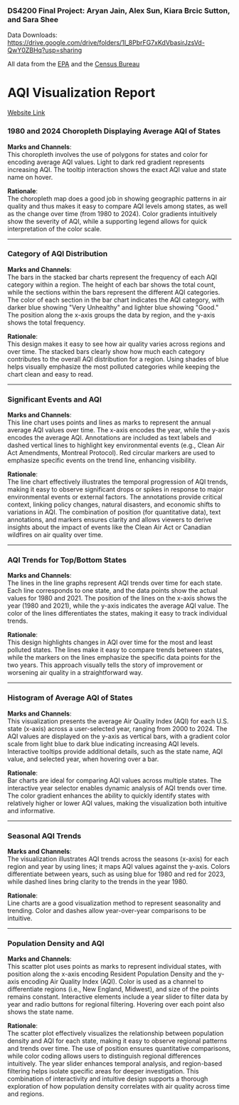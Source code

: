 ### DS4200 Final Project: Aryan Jain, Alex Sun, Kiara Brcic Sutton, and Sara Shee

Data Downloads: https://drive.google.com/drive/folders/1I_8PbrFG7xKdVbasirJzsVd-QwY0ZBHq?usp=sharing

All data from the [EPA](https://aqs.epa.gov/aqsweb/airdata/download_files.html#AQI) and the [Census Bureau](https://www.census.gov/data/tables/time-series/dec/density-data-text.html)

# AQI Visualization Report

[Website Link](https://aryanjain-21.github.io/aqi_visualization_project/)

### 1980 and 2024 Choropleth Displaying Average AQI of States

**Marks and Channels**:  
This choropleth involves the use of polygons for states and color for encoding average AQI values. Light to dark red gradient represents increasing AQI. The tooltip interaction shows the exact AQI value and state name on hover.

**Rationale**:  
The choropleth map does a good job in showing geographic patterns in air quality and thus makes it easy to compare AQI levels among states, as well as the change over time (from 1980 to 2024). Color gradients intuitively show the severity of AQI, while a supporting legend allows for quick interpretation of the color scale.

---

### Category of AQI Distribution

**Marks and Channels**:  
The bars in the stacked bar charts represent the frequency of each AQI category within a region. The height of each bar shows the total count, while the sections within the bars represent the different AQI categories. The color of each section in the bar chart indicates the AQI category, with darker blue showing "Very Unhealthy" and lighter blue showing "Good." The position along the x-axis groups the data by region, and the y-axis shows the total frequency.

**Rationale**:  
This design makes it easy to see how air quality varies across regions and over time. The stacked bars clearly show how much each category contributes to the overall AQI distribution for a region. Using shades of blue helps visually emphasize the most polluted categories while keeping the chart clean and easy to read.

---

### Significant Events and AQI

**Marks and Channels**:  
This line chart uses points and lines as marks to represent the annual average AQI values over time. The x-axis encodes the year, while the y-axis encodes the average AQI. Annotations are included as text labels and dashed vertical lines to highlight key environmental events (e.g., Clean Air Act Amendments, Montreal Protocol). Red circular markers are used to emphasize specific events on the trend line, enhancing visibility.

**Rationale**:  
The line chart effectively illustrates the temporal progression of AQI trends, making it easy to observe significant drops or spikes in response to major environmental events or external factors. The annotations provide critical context, linking policy changes, natural disasters, and economic shifts to variations in AQI. The combination of position (for quantitative data), text annotations, and markers ensures clarity and allows viewers to derive insights about the impact of events like the Clean Air Act or Canadian wildfires on air quality over time.

---

### AQI Trends for Top/Bottom States

**Marks and Channels**:  
The lines in the line graphs represent AQI trends over time for each state. Each line corresponds to one state, and the data points show the actual values for 1980 and 2021. The position of the lines on the x-axis shows the year (1980 and 2021), while the y-axis indicates the average AQI value. The color of the lines differentiates the states, making it easy to track individual trends.

**Rationale**:  
This design highlights changes in AQI over time for the most and least polluted states. The lines make it easy to compare trends between states, while the markers on the lines emphasize the specific data points for the two years. This approach visually tells the story of improvement or worsening air quality in a straightforward way.

---

### Histogram of Average AQI of States

**Marks and Channels**:  
This visualization presents the average Air Quality Index (AQI) for each U.S. state (x-axis) across a user-selected year, ranging from 2000 to 2024. The AQI values are displayed on the y-axis as vertical bars, with a gradient color scale from light blue to dark blue indicating increasing AQI levels. Interactive tooltips provide additional details, such as the state name, AQI value, and selected year, when hovering over a bar.

**Rationale**:  
Bar charts are ideal for comparing AQI values across multiple states. The interactive year selector enables dynamic analysis of AQI trends over time. The color gradient enhances the ability to quickly identify states with relatively higher or lower AQI values, making the visualization both intuitive and informative.

---

### Seasonal AQI Trends

**Marks and Channels**:  
The visualization illustrates AQI trends across the seasons (x-axis) for each region and year by using lines; it maps AQI values against the y-axis. Colors differentiate between years, such as using blue for 1980 and red for 2023, while dashed lines bring clarity to the trends in the year 1980.

**Rationale**:  
Line charts are a good visualization method to represent seasonality and trending. Color and dashes allow year-over-year comparisons to be intuitive.

---

### Population Density and AQI

**Marks and Channels**:  
This scatter plot uses points as marks to represent individual states, with position along the x-axis encoding Resident Population Density and the y-axis encoding Air Quality Index (AQI). Color is used as a channel to differentiate regions (i.e., New England, Midwest), and size of the points remains constant. Interactive elements include a year slider to filter data by year and radio buttons for regional filtering. Hovering over each point also shows the state name.

**Rationale**:  
The scatter plot effectively visualizes the relationship between population density and AQI for each state, making it easy to observe regional patterns and trends over time. The use of position ensures quantitative comparisons, while color coding allows users to distinguish regional differences intuitively. The year slider enhances temporal analysis, and region-based filtering helps isolate specific areas for deeper investigation. This combination of interactivity and intuitive design supports a thorough exploration of how population density correlates with air quality across time and regions.

